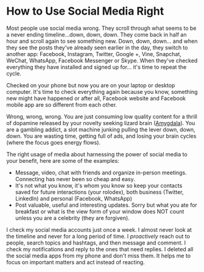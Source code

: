 # How to Use Social Media Right

Most people use social media wrong. They scroll through what seems to be a never ending timeline...down, down, down. They come back in half an hour and scroll again to see something new. Down, down, down... and when they see the posts they've already seen earlier in the day, they switch to another app: Facebook, Instagram, Twitter, Google +, Vine, Snapchat, WeChat, WhatsApp, Facebook Messenger or Skype. When they've checked everything they have installed and signed up for... it's time to repeat the cycle. 

Checked on your phone but now you are on your laptop or desktop computer. It's time to check everything again because you know, something new might have happened or after all, Facebook website and Facebook mobile app are so different from each other.

Wrong, wrong, wrong. You are just consuming low quality content for a thrill of dopamine released by your novelty seeking lizard brain ([Amygdala](https://vimeo.com/5895898)). You are a gambling addict, a slot machine junking pulling the lever down, down, down. You are wasting time, getting full of ads, and losing your brain cycles (where the focus goes energy flows).

The right usage of media about harnessing the power of social media to your benefit, here are some of the examples:

* Message, video, chat with friends and organize in-person meetings. Connecting has never been so cheap and easy.
* It's not what you know, it's whom you know so keep your contacts saved for future interactions (your rolodex), both business (Twitter, LinkedIn) and personal (Facebook, WhatsApp)
* Post valuable, useful and interesting updates. Sorry but what you ate for breakfast or what is the view form of your window does NOT count unless you are a celebrity (they are forgiven). 


I check my social media accounts just once a week. I almost never look at the timeline and never for a long period of time. I *proactively* reach out to people, search topics and hashtags, and then message and comment. I check my notifications and reply to the ones that need replies. I deleted all the social media apps from my phone and don't miss them. It helps me to focus on important matters and act instead of reacting. 


